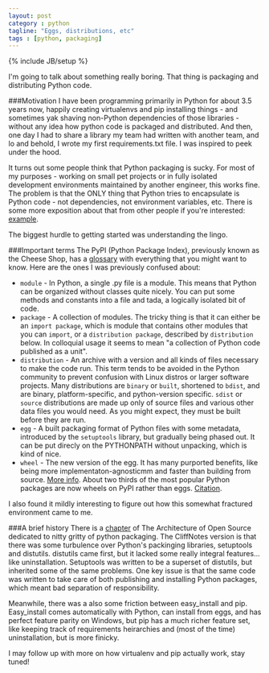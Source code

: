```yaml
---
layout: post
category : python
tagline: "Eggs, distributions, etc"
tags : [python, packaging]
---
```

{% include JB/setup %}

I'm going to talk about something really boring. That thing is packaging and distributing Python code.

###Motivation 
I have been programming primarily in Python for about 3.5 years now, happily creating virtualenvs and pip installing things - and sometimes yak shaving non-Python dependencies of those libraries - without any idea how python code is packaged and distributed. And then, one day I had to share a library my team had written with another team, and lo and behold, I wrote my first requirements.txt file. I was inspired to peek under the hood.

It turns out some people think that Python packaging is sucky. For most of my purposes - working on small pet projects or in fully isolated development environments maintained by another engineer, this works fine. The problem is that the ONLY thing that Python tries to encapsulate is Python code - not dependencies, not environment variables, etc. There is some more exposition about that from other people if you're interested: [example](https://pythonrants.wordpress.com/2013/12/06/why-i-hate-virtualenv-and-pip/).

The biggest hurdle to getting started was understanding the lingo.

###Important terms
The PyPI (Python Package Index), previously known as the Cheese Shop, has a [glossary](https://packaging.python.org/en/latest/glossary.html) with everything that you might want to know. Here are the ones I was previously confused about:

* `module` - In Python, a single .py file is a module. This means that Python can be organized without classes quite nicely. You can put some methods and constants into a file and tada, a logically isolated bit of code.
* `package` - A collection of modules. The tricky thing is that it can either be an `import package`, which is module that contains other modules that you can `import`, or a `distribution package`, described by `distribution` below. In colloquial usage it seems to mean "a collection of Python code published as a unit".
* `distribution` - An archive with a version and all kinds of files necessary to make the code run. This term tends to be avoided in the Python community to prevent confusion with Linux distros or larger software projects. Many distributions are `binary` or `built`, shortened to `bdist`, and are binary, platform-specific, and python-version specific. `sdist` or `source` distributions are made up only of source files and various other data files you would need. As you might expect, they must be built before they are run.
* `egg` - A built packaging format of Python files with some metadata, introduced by the `setuptools` library, but gradually being phased out. It can be put direcly on the PYTHONPATH without unpacking, which is kind of nice.
* `wheel` - The new version of the egg. It has many purported benefits, like being more implementaton-agnosticmm and faster than building from source. [More info](http://wheel.readthedocs.org/en/latest/story.html). About two thirds of the most popular Python packages are now wheels on PyPI rather than eggs. [Citation](http://pythonwheels.com/).

I also found it mildly interesting to figure out how this somewhat fractured environment came to me.

###A brief history
There is a [chapter](http://www.aosabook.org/en/packaging.html) of The Architecture of Open Source dedicated to nitty gritty of python packaging. The CliffNotes version is that there was some turbulence over Python's packinging libraries, setuptools and distutils. distutils came first, but it lacked some really integral features... like uninstallation. Setuptools was written to be a superset of distutils, but inherited some of the same problems. One key issue is that the same code was written to take care of both publishing and installing Python packages, which meant bad separation of responsibility.

Meanwhile, there was a also some friction between easy\_install and pip. Easy\_install comes automatically with Python, can install from eggs, and has perfect feature parity on Windows, but pip has a much richer feature set, like keeping track of requirements heirarchies and (most of the time) uninstallation, but is more finicky.

I may follow up with more on how virtualenv and pip actually work, stay tuned!
